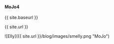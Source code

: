 #### MoJo4

{{ site.baseurl }}

{{ site.url }}

![Elly]({{ site.url }}/blog/images/smelly.png "MoJo")

